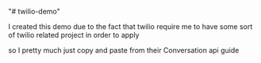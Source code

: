 "# twilio-demo" 

I created this demo due to the fact that twilio require me to have some sort of twilio related project in order to apply

so I pretty much just copy and paste from their Conversation api guide